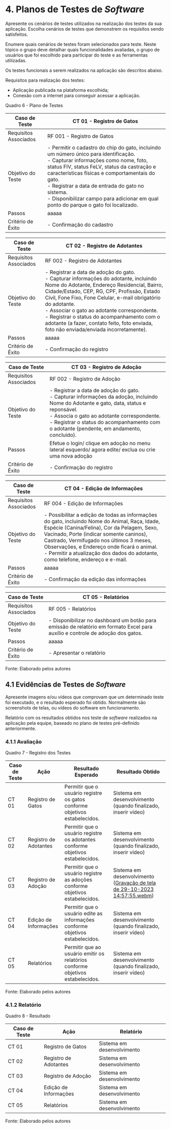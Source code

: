 # 4. Planos de Testes de _Software_

Apresente os cenários de testes utilizados na realização dos testes da sua aplicação. Escolha cenários de testes que demonstrem os requisitos sendo satisfeitos.

Enumere quais cenários de testes foram selecionados para teste. Neste tópico o grupo deve detalhar quais funcionalidades avaliadas, o grupo de usuários que foi escolhido para participar do teste e as ferramentas utilizadas.

Os testes funcionais a serem realizados na aplicação são descritos abaixo.

Requisitos para realização dos testes:
- Aplicação publicada na plataforma escolhida;
- Conexão com a internet para conseguir acessar a aplicação.

Quadro 6 - Plano de Testes

| Caso de Teste         | CT 01 - Registro de Gatos |
|-----------------------|-------|
| Requisitos Associados | RF 001 - Registro de Gatos |
| Objetivo do Teste     | - Permitir o cadastro do chip do gato, incluindo um número único para identificação. <br> - Capturar informações como nome, foto, status FIV, status FeLV, status da castração e características físicas e comportamentais do gato. <br> - Registrar a data de entrada do gato no sistema. <br> - Disponibilizar campo para adicionar em qual ponto do parque o gato foi localizado. |
| Passos                | aaaaa |
| Critério de Êxito     | - Confirmação do cadastro |

| Caso de Teste         | CT 02 - Registro de Adotantes |
|-----------------------|-------|
| Requisitos Associados | RF 002 - Registro de Adotantes |
| Objetivo do Teste     | - Registrar a data de adoção do gato. <br> - Capturar informações do adotante, incluindo Nome do Adotante, Endereço Residencial, Bairro, Cidade/Estado, CEP, RG, CPF, Profissão, Estado Civil, Fone Fixo, Fone Celular, e-mail obrigatório do adotante. <br> - Associar o gato ao adotante correspondente. <br> - Registrar o status do acompanhamento com o adotante (a fazer, contato feito, foto enviada, foto não enviada/enviada incorretamente). |
| Passos                | aaaaa |
| Critério de Êxito     | - Confirmação do registro 

| Caso de Teste         | CT 03 - Registro de Adoção |
|-----------------------|-------|
| Requisitos Associados | RF 002 - Registro de Adoção |
| Objetivo do Teste     | - Registrar a data de adoção do gato. <br> - Capturar informações da adoção, incluindo Nome do Adotante e gato, data, status e reponsável. <br> - Associa o gato ao adotante correspondente. <br> - Registrar o status do acompanhamento com o adotante (pendente, em andamento, concluido). |
| Passos                |Efetue o login/ clique em adoção no menu lateral esquerdo/ agora edite/ exclua ou crie uma nova adoção |
| Critério de Êxito     | - Confirmação do registro |

| Caso de Teste         | CT 04 - Edição de Informações |
|-----------------------|-------|
| Requisitos Associados | RF 004 - Edição de Informações |
| Objetivo do Teste     | - Possibilitar a edição de todas as informações do gato, incluindo Nome do Animal, Raça, Idade, Espécie (Canina/Felina), Cor da Pelagem, Sexo, Vacinado, Porte (indicar somente caninos), Castrado, Vermifugado nos últimos 3 meses, Observações, e Endereço onde ficará o animal. <br> - Permitir a atualização dos dados do adotante, como telefone, endereço e e-mail. |
| Passos                | aaaaa |
| Critério de Êxito     | - Confirmação da edição das informações |

| Caso de Teste         | CT 05 - Relatórios |
|-----------------------|-------|
| Requisitos Associados | RF 005 - Relatórios |
| Objetivo do Teste     | - Disponibilizar no dashboard um botão para emissão de relatório em formato Excel para auxílio e controle de adoção dos gatos. |
| Passos                | aaaaa |
| Critério de Êxito     | - Apresentar o relatório |

Fonte: Elaborado pelos autores

 
## 4.1 Evidências de Testes de _Software_

Apresente imagens e/ou vídeos que comprovam que um determinado teste foi executado, e o resultado esperado foi obtido. Normalmente são screenshots de telas, ou vídeos do software em funcionamento.

Relatório com os resultados obtidos nos teste de _software_ realizados na aplicação pela equipe, baseado no plano de testes pré-definido anteriormente.

### 4.1.1 Avaliação

Quadro 7 - Registro dos Testes

| Caso de Teste | Ação                  | Resultado Esperado | Resultado Obtido |
|---------------|-----------------------|--------------------|------------------|
| CT 01         | Registro de Gatos     | Permitir que o usuário registre os gatos conforme objetivos estabelecidos. | Sistema em desenvolvimento (quando finalizado, inserir vídeo) |
| CT 02         | Registro de Adotantes    | Permitir que o usuário registre os adotantes conforme objetivos estabelecidos. | Sistema em desenvolvimento (quando finalizado, inserir vídeo) |
| CT 03         | Registro de Adoção    | Permitir que o usuário registre as adoções conforme objetivos estabelecidos. | Sistema em desenvolvimento ([Gravação de tela de 29-10-2023 14:57:55.webm](https://github.com/ICEI-PUC-Minas-PMV-ADS/CatConnect/assets/75712250/04f01423-1ffc-4273-9c2c-ef7da3e75e73)) |
| CT 04         | Edição de Informações | Permitir que o usuário edite as informações conforme objetivos estabelecidos. | Sistema em desenvolvimento (quando finalizado, inserir vídeo) |
| CT 05         | Relatórios            | Permitir que ao usuário emitir os relatórios conforme objetivos estabelecidos. | Sistema em desenvolvimento (quando finalizado, inserir vídeo) |

Fonte: Elaborado pelos autores


### 4.1.2 Relatório

Quadro 8 - Resultado

| Caso de Teste | Ação                  | Relatório                  |
|---------------|-----------------------|----------------------------|
| CT 01         | Registro de Gatos     | Sistema em desenvolvimento |
| CT 02         | Registro de Adotantes   | Sistema em desenvolvimento |
| CT 03         | Registro de Adoção | Sistema em desenvolvimento |
| CT 04         | Edição de Informações | Sistema em desenvolvimento |
| CT 05         | Relatórios            | Sistema em desenvolvimento |

Fonte: Elaborado pelos autores
